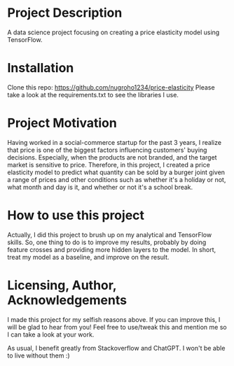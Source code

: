# Project Description
A data science project focusing on creating a price elasticity model using TensorFlow.

# Installation
Clone this repo: https://github.com/nugroho1234/price-elasticity
Please take a look at the requirements.txt to see the libraries I use.

# Project Motivation
Having worked in a social-commerce startup for the past 3 years, I realize that price is one of the biggest factors influencing customers' buying decisions. Especially, when the products are not branded, and the target market is sensitive to price. Therefore, in this project, I created a price elasticity model to predict what quantity can be sold by a burger joint given a range of prices and other conditions such as whether it's a holiday or not, what month and day is it, and whether or not it's a school break.

# How to use this project
Actually, I did this project to brush up on my analytical and TensorFlow skills. So, one thing to do is to improve my results, probably by doing feature crosses and providing more hidden layers to the model. In short, treat my model as a baseline, and improve on the result.

# Licensing, Author, Acknowledgements
I made this project for my selfish reasons above. If you can improve this, I will be glad to hear from you! Feel free to use/tweak this and mention me so I can take a look at your work.

As usual, I benefit greatly from Stackoverflow and ChatGPT. I won't be able to live without them :)
